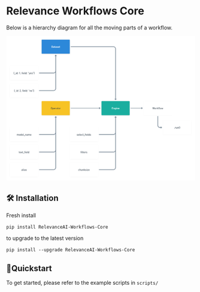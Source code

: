 # Relevance Workflows Core

Below is a hierarchy diagram for all the moving parts of a workflow.

![hierarchy](hierarchy.png "Hierarchy")

## 🛠️ Installation

Fresh install

```{bash}
pip install RelevanceAI-Workflows-Core
```

to upgrade to the latest version

```{bash}
pip install --upgrade RelevanceAI-Workflows-Core
```

## 🏃Quickstart

To get started, please refer to the example scripts in `scripts/`
